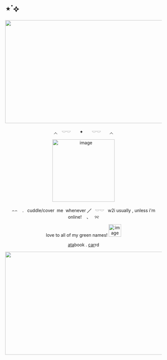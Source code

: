 # ⋆˙⟡
<p align="center">
<img width="2048" height="330" alt="image" src="https://64.media.tumblr.com/b921c466430f7aa6f4509d516769f345/d083df8da3513e0a-84/s2048x3072/896528946492d3bdb78f47ff85586d3af791bb65.pnj" />
<p align="center">
◞◟　𓎟𓎟　 ✦　　𓎟𓎟　　◞◟
<p align="center">
<img width="200" height="200" alt="image" src="https://media.discordapp.net/attachments/1406201432738365532/1421469835971264542/tuxpi.com.1758975142-removebg-preview.png?ex=68d92672&is=68d7d4f2&hm=2b0b9a451dbe229814048e353666199f314f59c464d28ce00cbe036b5e270ccb&=&format=webp&quality=lossless&width=375&height=360" />
<p align="center">
⌢⌢ ‎ ‎ ‎ . ‎ ‎ cuddle/cover ‎ me ‎ whenever  ╱ ‎ ‎ 𓎟𓎟 ‎ ‎ w2i‎  usually‎ ,‎  unles‎s i'm‎  online!‎  ‎ ‎ ‎ 、‎ ‎ ‎ ୨୧
<p align="center">
love to all of my green names! <img width="40" height="40" alt="image" src="https://github.com/user-attachments/assets/3cf5195b-2745-415d-b0b3-cb3700ee0f51" />

<p align="center">
<p align="center">
  <a href="https://whatsurnamegirlfriend.atabook.org/" target="_blank">ata</a>book .
  <a href="https://theoceanhealssouls.carrd.co/" target="_blank">car</a>rd
<p align="center">
<img width="2048" height="330" alt="image" src="https://64.media.tumblr.com/b8c2e2f9523e706a3c27656fc182d23c/d083df8da3513e0a-e5/s2048x3072/dea5e8658b68a53bc95b383a7fed8e20083fcb1a.pnj" />




</p>



























